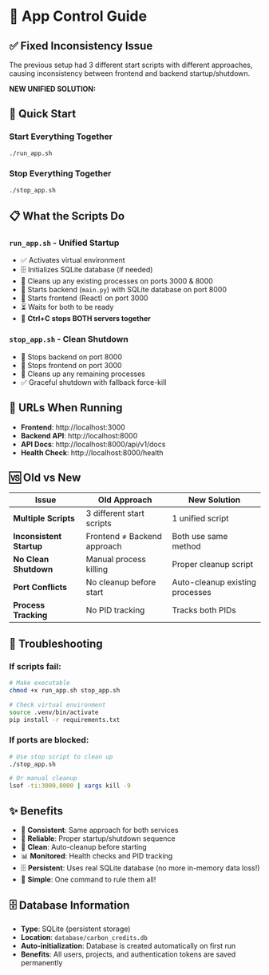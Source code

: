 # 🚀 App Control Guide

## ✅ **Fixed Inconsistency Issue**

The previous setup had 3 different start scripts with different approaches, causing inconsistency between frontend and backend startup/shutdown.

**NEW UNIFIED SOLUTION:**

## 🎯 **Quick Start**

### **Start Everything Together**
```bash
./run_app.sh
```

### **Stop Everything Together**  
```bash
./stop_app.sh
```

## 📋 **What the Scripts Do**

### **`run_app.sh`** - Unified Startup
- ✅ Activates virtual environment
- 🗄️ Initializes SQLite database (if needed)
- 🧹 Cleans up any existing processes on ports 3000 & 8000
- 🚀 Starts backend (`main.py`) with SQLite database on port 8000
- 🎨 Starts frontend (React) on port 3000
- ⏳ Waits for both to be ready
- 🎯 **Ctrl+C stops BOTH servers together**

### **`stop_app.sh`** - Clean Shutdown
- 🛑 Stops backend on port 8000
- 🛑 Stops frontend on port 3000
- 🧹 Cleans up any remaining processes
- ✅ Graceful shutdown with fallback force-kill

## 🔗 **URLs When Running**
- **Frontend**: http://localhost:3000
- **Backend API**: http://localhost:8000
- **API Docs**: http://localhost:8000/api/v1/docs
- **Health Check**: http://localhost:8000/health

## 🆚 **Old vs New**

| Issue | Old Approach | New Solution |
|-------|-------------|--------------|
| **Multiple Scripts** | 3 different start scripts | 1 unified script |
| **Inconsistent Startup** | Frontend ≠ Backend approach | Both use same method |
| **No Clean Shutdown** | Manual process killing | Proper cleanup script |
| **Port Conflicts** | No cleanup before start | Auto-cleanup existing processes |
| **Process Tracking** | No PID tracking | Tracks both PIDs |

## 🔧 **Troubleshooting**

### **If scripts fail:**
```bash
# Make executable
chmod +x run_app.sh stop_app.sh

# Check virtual environment
source .venv/bin/activate
pip install -r requirements.txt
```

### **If ports are blocked:**
```bash
# Use stop script to clean up
./stop_app.sh

# Or manual cleanup
lsof -ti:3000,8000 | xargs kill -9
```

## ✨ **Benefits**
- 🎯 **Consistent**: Same approach for both services
- 🔄 **Reliable**: Proper startup/shutdown sequence  
- 🧹 **Clean**: Auto-cleanup before starting
- 📊 **Monitored**: Health checks and PID tracking
- 🗄️ **Persistent**: Uses real SQLite database (no more in-memory data loss!)
- 🚀 **Simple**: One command to rule them all!

## 🗄️ **Database Information**
- **Type**: SQLite (persistent storage)
- **Location**: `database/carbon_credits.db`
- **Auto-initialization**: Database is created automatically on first run
- **Benefits**: All users, projects, and authentication tokens are saved permanently 